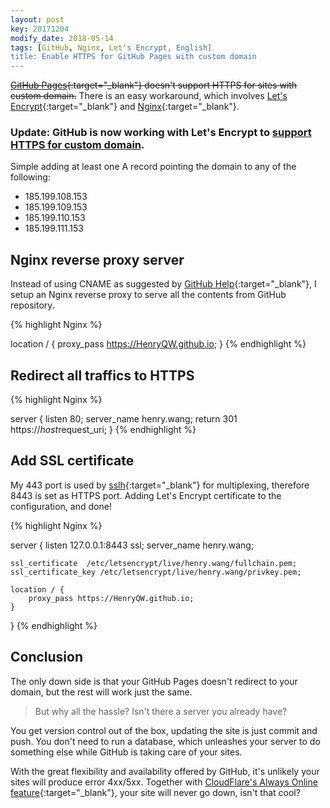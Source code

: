 ```yaml
---
layout: post
key: 20171204
modify_date: 2018-05-14
tags: [GitHub, Nginx, Let's Encrypt, English]
title: Enable HTTPS for GitHub Pages with custom domain
---
```


~~[GitHub Pages](https://pages.github.com){:target="\_blank"} doesn't support HTTPS for sites with custom domain.~~ There is an easy workaround, which involves [Let's Encrypt](https://letsencrypt.org){:target="\_blank"} and [Nginx](https://nginx.org){:target="\_blank"}.

<!--more-->

### Update: GitHub is now working with Let's Encrypt to [support HTTPS for custom domain](https://blog.github.com/2018-05-01-github-pages-custom-domains-https/).

Simple adding at least one A record pointing the domain to any of the following:
- 185.199.108.153
- 185.199.109.153
- 185.199.110.153
- 185.199.111.153

## Nginx reverse proxy server
Instead of using CNAME as suggested by [GitHub Help](https://help.github.com/articles/using-a-custom-domain-with-github-pages/){:target="_blank"}, I setup an Nginx reverse proxy to serve all the contents from GitHub repository.


{% highlight Nginx %}

location / {
	proxy_pass https://HenryQW.github.io;
}
{% endhighlight %}

## Redirect all traffics to HTTPS

{% highlight Nginx %}

server {
	listen 80;
	server_name  henry.wang;
	return 301 https://$host$request_uri;
}
{% endhighlight %}


## Add SSL certificate

My 443 port is used by [sslh](https://github.com/yrutschle/sslh){:target="_blank"} for multiplexing, therefore 8443 is set as HTTPS port. Adding Let's Encrypt certificate to the configuration, and done!

{% highlight Nginx %}

server {
	listen 127.0.0.1:8443 ssl;
	server_name   henry.wang;

	ssl_certificate  /etc/letsencrypt/live/henry.wang/fullchain.pem;
	ssl_certificate_key /etc/letsencrypt/live/henry.wang/privkey.pem;

	location / {
        proxy_pass https://HenryQW.github.io;
	}
}
{% endhighlight %}

## Conclusion

The only down side is that your GitHub Pages doesn't redirect to your domain, but the rest will work just the same.

> But why all the hassle? Isn't there a server you already have? 

You get version control out of the box, updating the site is just commit and push. You don't need to run a database, which unleashes your server to do something else while GitHub is taking care of your sites.

With the great flexibility and availability offered by GitHub, it's unlikely your sites will produce error 4xx/5xx. Together with [CloudFlare's Always Online feature](https://www.cloudflare.com/always-online/){:target="_blank"}, your site will never go down, isn't that cool?